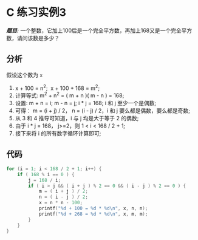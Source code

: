 <!--
  - File Name README.md
  - Version 1.0
  - Author aaron
  - Email wzj020109@163.com
  - Created Time 2022-01-05
-->


# C 练习实例3

***题目:*** 一个整数，它加上100后是一个完全平方数，再加上168又是一个完全平方数，请问该数是多少？

## 分析
假设这个数为 `x`

1. x + 100 = n<sup>2</sup>;&nbsp;&nbsp;x + 100 + 168 = m<sup>2</sup>;
2. 计算等式: m<sup>2</sup> + n<sup>2</sup> = ( m + n )( m - n ) = 168;
3. 设置: m + n = i; m - n = j; i * j = 168; i 和 j 至少一个是偶数;
4. 可得： m = (i + j) / 2， n = (i - j) / 2，i 和 j 要么都是偶数，要么都是奇数;
5. 从 3 和 4 推导可知道，i 与 j 均是大于等于 2 的偶数;
6. 由于 i * j = 168， j>=2，则 1 < i < 168 / 2 + 1;
7. 接下来将 i 的所有数字循环计算即可;

## 代码
```c
for (i = 1; i < 168 / 2 + 1; i++) {
    if ( 168 % i == 0 ) {
        j = 168 / i;
        if ( i > j && ( i + j ) % 2 == 0 && ( i - j ) % 2 == 0 ) {
            m = ( i + j ) / 2;
            n = ( i - j ) / 2;
            x = n * n - 100;
            printf("%d + 100 = %d * %d\n", x, n, n);
            printf("%d + 268 = %d * %d\n", x, m, m);
        }
    }
}
```
